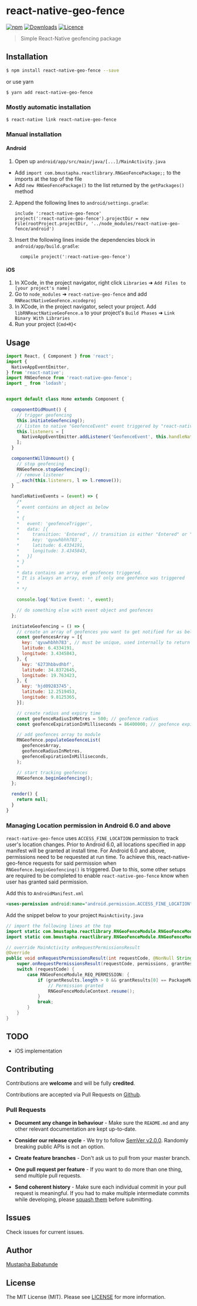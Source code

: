 
# react-native-geo-fence

[![npm](https://img.shields.io/npm/v/react-native-geo-fence.svg)](https://www.npmjs.com/package/react-native-geo-fence) [![Downloads](https://img.shields.io/npm/dt/react-native-geo-fence.svg)](https://www.npmjs.com/package/react-native-geo-fence) [![Licence](https://img.shields.io/npm/l/react-native-geo-fence.svg)](https://www.npmjs.com/package/react-native-geo-fence)

> Simple React-Native geofencing package

## Installation

``` bash
$ npm install react-native-geo-fence --save
```
or use yarn

``` bash
$ yarn add react-native-geo-fence
```

### Mostly automatic installation

`$ react-native link react-native-geo-fence`

### Manual installation

#### Android

1. Open up `android/app/src/main/java/[...]/MainActivity.java`
  - Add `import com.bmustapha.reactlibrary.RNGeoFencePackage;;` to the imports at the top of the file
  - Add `new RNGeoFencePackage()` to the list returned by the `getPackages()` method
2. Append the following lines to `android/settings.gradle`:
  	```
  	include ':react-native-geo-fence'
  	project(':react-native-geo-fence').projectDir = new File(rootProject.projectDir, '../node_modules/react-native-geo-fence/android')
  	```
3. Insert the following lines inside the dependencies block in `android/app/build.gradle`:
  	```
      compile project(':react-native-geo-fence')
  	```

#### iOS

1. In XCode, in the project navigator, right click `Libraries` ➜ `Add Files to [your project's name]`
2. Go to `node_modules` ➜ `react-native-geo-fence` and add `RNReactNativeGeoFence.xcodeproj`
3. In XCode, in the project navigator, select your project. Add `libRNReactNativeGeoFence.a` to your project's `Build Phases` ➜ `Link Binary With Libraries`
4. Run your project (`Cmd+R`)<


## Usage
```javascript
import React, { Component } from 'react';
import {
  NativeAppEventEmitter,
} from 'react-native';
import RNGeofence from 'react-native-geo-fence';
import _ from 'lodash';


export default class Home extends Component {

  componentDidMount() {
    // trigger geofencing
    this.initiateGeofencing();
    // listen to native "GeofenceEvent" event triggered by "react-native-geo-fence"
    this.listeners = [
      NativeAppEventEmitter.addListener('GeofenceEvent', this.handleNativeEvents),
    ];
  }

  componentWillUnmount() {
    // stop geofencing
    RNGeofence.stopGeofencing();
    // remove listener
    _.each(this.listeners, l => l.remove());
  }

  handleNativeEvents = (event) => {
    /*
    * event contains an object as below
    *
    * {
    *   event: 'geofenceTrigger',
    *   data: [{
    *     transition: 'Entered', // transition is either "Entered" or "Exited" explains if user entered or exited geofence
    *     key: 'qyuwhbhh783',
    *     latitude: 6.4334191,
    *     longitude: 3.4345843,
    *   }]
    * }
    *
    * data contains an array of geofences triggered.
    * It is always an array, even if only one geofence was triggered
    *
    * */

    console.log('Native Event: ', event);

    // do something else with event object and geofences
  };

  initiateGeofencing = () => {
    // create an array of geofences you want to get notified for as below
    const geofencesArray = [{
      key: 'qyuwhbhh783', // must be unique, used internally to return unique geofence
      latitude: 6.4334191,
      longitude: 3.4345843,
    }, {
      key: '6273hbbvdhbf',
      latitude: 34.8372645,
      longitude: 19.763423,
    }, {
      key: 'hjd09283745',
      latitude: 12.2519453,
      longitude: 9.8125365,
    }];

    // create radius and expiry time
    const geofenceRadiusInMetres = 500; // geofence radius
    const geofenceExpirationInMilliseconds = 86400000; // geofence expiration time

    // add geofences array to module
    RNGeofence.populateGeofenceList(
      geofencesArray,
      geofenceRadiusInMetres,
      geofenceExpirationInMilliseconds,
    );

    // start tracking geofences
    RNGeofence.beginGeofencing();
  };

  render() {
    return null;
  }
}
```

### Managing Location permission in Android 6.0 and above
`react-native-geo-fence` uses `ACCESS_FINE_LOCATION` permission to track user's location changes. 
Prior to Android 6.0, all locations specified in app manifest will be granted at install time. For Android 6.0 and above, permissions need to be requested at run time. To achieve this, react-native-geo-fence requests for said permission when `RNGeofence.beginGeofencing()` is triggered. Due to this, some other setups are required to be completed to enable `react-native-geo-fence` know when user has granted said permission.

Add this to `AndroidManifest.xml`
```xml
<uses-permission android:name="android.permission.ACCESS_FINE_LOCATION" />
```

Add the snippet below to your project `MainActivity.java`
```java
// import the following lines at the top
import static com.bmustapha.reactlibrary.RNGeoFenceModule.RNGeoFenceModuleContext;
import static com.bmustapha.reactlibrary.RNGeoFenceModule.RNGeoFenceModule_REQ_PERMISSION;

// override MainActivity onRequestPermissionsResult
@Override
public void onRequestPermissionsResult(int requestCode, @NonNull String[] permissions, @NonNull int[] grantResults) {
    super.onRequestPermissionsResult(requestCode, permissions, grantResults);
    switch (requestCode) {
        case RNGeoFenceModule_REQ_PERMISSION: {
            if (grantResults.length > 0 && grantResults[0] == PackageManager.PERMISSION_GRANTED){
                // Permission granted
                RNGeoFenceModuleContext.resume();
            }
            break;
        }
    }
}
```

## TODO
- iOS implementation


## Contributing

Contributions are **welcome** and will be fully **credited**.

Contributions are accepted via Pull Requests on [Github](https://github.com/toystars/react-native-geo-fence).


### Pull Requests

- **Document any change in behaviour** - Make sure the `README.md` and any other relevant documentation are kept up-to-date.

- **Consider our release cycle** - We try to follow [SemVer v2.0.0](http://semver.org/). Randomly breaking public APIs is not an option.

- **Create feature branches** - Don't ask us to pull from your master branch.

- **One pull request per feature** - If you want to do more than one thing, send multiple pull requests.

- **Send coherent history** - Make sure each individual commit in your pull request is meaningful. If you had to make multiple intermediate commits while developing, please [squash them](http://www.git-scm.com/book/en/v2/Git-Tools-Rewriting-History#Changing-Multiple-Commit-Messages) before submitting.


## Issues

Check issues for current issues.

## Author

[Mustapha Babatunde](https://twitter.com/iAmToystars)
 

## License

The MIT License (MIT). Please see [LICENSE](LICENSE) for more information.
